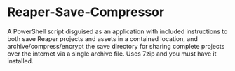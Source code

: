 # Reaper-Save-Compressor
A PowerShell script disguised as an application with included instructions to both save Reaper projects and assets in a contained location, and archive/compress/encrypt the save directory for sharing complete projects over the internet via a single archive file. Uses 7zip and you must have it installed.
